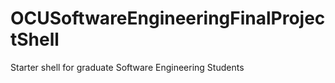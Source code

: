 # OCUSoftwareEngineeringFinalProjectShell
 Starter shell for graduate Software Engineering Students
